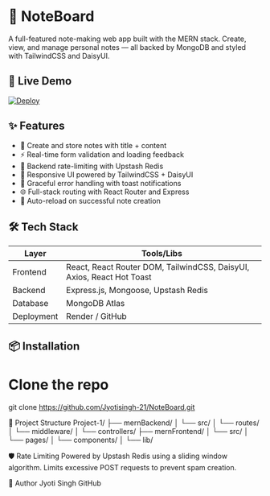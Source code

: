 # 📝 NoteBoard

A full-featured note-making web app built with the MERN stack. Create, view, and manage personal notes — all backed by MongoDB and styled with TailwindCSS and DaisyUI.

## 🚀 Live Demo

[![Deploy](https://img.shields.io/badge/deployed-render-blue)](https://noteboard-rqr3.onrender.com/)

## ✨ Features

- 📌 Create and store notes with title + content
- ⚡ Real-time form validation and loading feedback
- 🔐 Backend rate-limiting with Upstash Redis
- 📁 Responsive UI powered by TailwindCSS + DaisyUI
- 🚨 Graceful error handling with toast notifications
- 🌐 Full-stack routing with React Router and Express
- 🔄 Auto-reload on successful note creation

## 🛠️ Tech Stack

| Layer      | Tools/Libs                               |
|------------|------------------------------------------|
| Frontend   | React, React Router DOM, TailwindCSS, DaisyUI, Axios, React Hot Toast |
| Backend    | Express.js, Mongoose, Upstash Redis      |
| Database   | MongoDB Atlas                            |
| Deployment | Render / GitHub                          |

## 📦 Installation

# Clone the repo
git clone https://github.com/Jyotisingh-21/NoteBoard.git

🧩 Project Structure
Project-1/
├── mernBackend/
│   └── src/
│       └── routes/
│       └── middleware/
│       └── controllers/
├── mernFrontend/
│   └── src/
│       └── pages/
│       └── components/
│       └── lib/

🛡️ Rate Limiting
Powered by Upstash Redis using a sliding window algorithm. Limits excessive POST requests to prevent spam creation.

🧠 Author
Jyoti Singh GitHub

